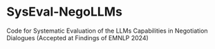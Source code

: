 # SysEval-NegoLLMs
Code for Systematic Evaluation of the LLMs Capabilities in Negotiation Dialogues (Accepted at Findings of EMNLP 2024)

